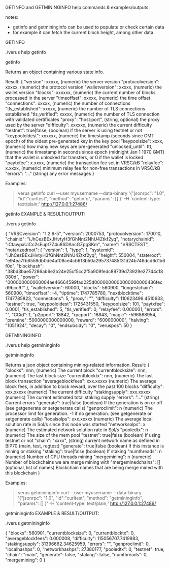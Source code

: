 GETINFO and GETMININGINFO help commands & examples/outputs:

notes:
- getinfo and getmininginfo can be used to populate or check certain data
- for example it can fetch the current block height, among other data


GETINFO

./verus help getinfo

getinfo

Returns an object containing various state info.

Result:
{
  "version": xxxxx,           (numeric) the server version
  "protocolversion": xxxxx,   (numeric) the protocol version
  "walletversion": xxxxx,     (numeric) the wallet version
  "blocks": xxxxxx,           (numeric) the current number of blocks processed in the server
  "timeoffset": xxxxx,        (numeric) the time offset
  "connections": xxxxx,       (numeric) the number of connections
  "tls_established": xxxxx,   (numeric) the number of TLS connections established
  "tls_verified": xxxxx,      (numeric) the number of TLS connection with validated certificates
  "proxy": "host:port",     (string, optional) the proxy used by the server
  "difficulty": xxxxxx,       (numeric) the current difficulty
  "testnet": true|false,      (boolean) if the server is using testnet or not
  "keypoololdest": xxxxxx,    (numeric) the timestamp (seconds since GMT epoch) of the oldest pre-generated key in the key pool
  "keypoolsize": xxxx,        (numeric) how many new keys are pre-generated
  "unlocked_until": ttt,      (numeric) the timestamp in seconds since epoch (midnight Jan 1 1970 GMT) that the wallet is unlocked for transfers, or 0 if the wallet is locked
  "paytxfee": x.xxxx,         (numeric) the transaction fee set in VRSC/kB
  "relayfee": x.xxxx,         (numeric) minimum relay fee for non-free transactions in VRSC/kB
  "errors": "..."           (string) any error messages
}

Examples:
> verus getinfo 
> curl --user myusername --data-binary '{"jsonrpc": "1.0", "id":"curltest", "method": "getinfo", "params": [] }' -H 'content-type: text/plain;' http://127.0.0.1:27486/


getinfo EXAMPLE & RESULT/OUTPUT:

./verus getinfo

{
  "VRSCversion": "1.2.9-5",
  "version": 2000753,
  "protocolversion": 170010,
  "chainid": "iJhCezBExJHvtyH3fGhNnt2NhU4Ztkf2yq",
  "notarychainid": "iCtawpxUiCc2sEupt7Z4u8SDAncGZpgSKm",
  "name": "VRSCTEST",
  "notarizedroot": {
    "version": 1,
    "type": 1,
    "systemid": "iJhCezBExJHvtyH3fGhNnt2NhU4Ztkf2yq",
    "height": 550004,
    "stateroot": "e94ea7fb6559db0de4af08ce4cb613b50a295737485f31d24b746dcd6d1b6f0d",
    "blockhash": "38bd3bae57286ab6e2b24e25cf5cc2f5a909fedc89739d73929e27744c18080d",
    "power": "000000000000004ae46664599fad225d0000000000000000000436fecd9bcc9f"
  },
  "walletversion": 60000,
  "blocks": 560900,
  "longestchain": 560900,
  "timeoffset": -4,
  "tiptime": 1747785780,
  "nextblocktime": 1747785823,
  "connections": 5,
  "proxy": "",
  "difficulty": 110623496.4510633,
  "testnet": true,
  "keypoololdest": 1725431550,
  "keypoolsize": 101,
  "paytxfee": 0.0001,
  "tls_established": 5,
  "tls_verified": 0,
  "relayfee": 0.000001,
  "errors": "",
  "CCid": 1,
  "p2pport": 18842,
  "rpcport": 18843,
  "magic": -596868954,
  "premine": 5000000000000000,
  "reward": "600000000",
  "halving": "1051924",
  "decay": "0",
  "endsubsidy": "0",
  "veruspos": 50
}



GETMININGINFO


./verus help getmininginfo

getmininginfo

Returns a json object containing mining-related information.
Result:
{
  "blocks": nnn,             (numeric) The current block
  "currentblocksize": nnn,   (numeric) The last block size
  "currentblocktx": nnn,     (numeric) The last block transaction
  "averageblockfees": xxx.xxxxx (numeric) The average block fees, in addition to block reward, over the past 100 blocks
  "difficulty": xxx.xxxxx    (numeric) The current difficulty
  "stakingsupply": xxx.xxxxx (numeric) The current estimated total staking supply
  "errors": "..."          (string) Current errors
  "generate": true|false     (boolean) If the generation is on or off (see getgenerate or setgenerate calls)
  "genproclimit": n          (numeric) The processor limit for generation. -1 if no generation. (see getgenerate or setgenerate calls)
  "localsolps": xxx.xxxxx    (numeric) The average local solution rate in Sol/s since this node was started
  "networksolps": x          (numeric) The estimated network solution rate in Sol/s
  "pooledtx": n              (numeric) The size of the mem pool
  "testnet": true|false      (boolean) If using testnet or not
  "chain": "xxxx",         (string) current network name as defined in BIP70 (main, test, regtest)
  "generate": true|false     (boolean) If this instance is mining or staking
  "staking": true|false      (boolean) If staking
  "numthreads": n            (numeric) Number of CPU threads mining
  "mergemining": n           (numeric) Number of blockchains we are merge mining with
  "mergeminedchains": []     (optional, list of names) Blockchain names that are being merge mined with this blockchain
}

Examples:
> verus getmininginfo 
> curl --user myusername --data-binary '{"jsonrpc": "1.0", "id":"curltest", "method": "getmininginfo", "params": [] }' -H 'content-type: text/plain;' http://127.0.0.1:27486/



getmininginfo EXAMPLE & RESULT/OUTPUT:

./verus getmininginfo

{
  "blocks": 560901,
  "currentblocksize": 0,
  "currentblocktx": 0,
  "averageblockfees": 0.000008,
  "difficulty": 115056707.7419983,
  "stakingsupply": 31396662.34625959,
  "errors": "",
  "genproclimit": 0,
  "localhashps": 0,
  "networkhashps": 27380177,
  "pooledtx": 0,
  "testnet": true,
  "chain": "main",
  "generate": false,
  "staking": false,
  "numthreads": 0,
  "mergemining": 0
}


